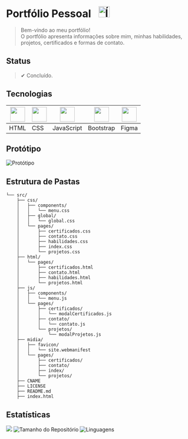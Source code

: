 <!--TÍTULO-->
# Portfólio Pessoal⠀<img src="https://cdn-icons-png.flaticon.com/128/780/780555.png" height="30px" alt="Ícone Portfólio">


<!--DESCRIÇÃO-->
> Bem-vindo ao meu portfólio! <br>
> O portfólio apresenta informações sobre mim, minhas habilidades, projetos, certificados e formas de contato.


<!--STATUS-->
## Status
> ✔ Concluído.


<!--TECNOLOGIAS-->
## Tecnologias
| <img src="https://cdn.jsdelivr.net/gh/devicons/devicon@latest/icons/html5/html5-original.svg" width="40"/> | <img src="https://cdn.jsdelivr.net/gh/devicons/devicon@latest/icons/css3/css3-original.svg" width="40"/> | <img src="https://cdn.jsdelivr.net/gh/devicons/devicon@latest/icons/javascript/javascript-original.svg" width="40"/> | <img src="https://cdn.jsdelivr.net/gh/devicons/devicon@latest/icons/bootstrap/bootstrap-original.svg" width="40"/> | <img src="https://cdn.jsdelivr.net/gh/devicons/devicon@latest/icons/figma/figma-original.svg" width="40"/> |
|-----------------------------------------------------------------------------------------------------------|-----------------------------------------------------------------------------------------------------------|---------------------------------------------------------------------------------------------------------------|--------------------------------------------------------------------------------------------------------------|----------------------------------------------------------------------------------------------------------|
| HTML                                                                                                       | CSS                                                                                                        | JavaScript                                                                                                   | Bootstrap                                                                                                    | Figma                                                                                                     |


<!--PROTÓTIPO-->
## Protótipo
![Protótipo](https://github.com/user-attachments/assets/b711b746-9189-4db5-b470-9b38f000a968)


<!--ESTRUTURA DE PASTAS -->
<!-- https://gitingest.com/ -->
## Estrutura de Pastas
````
└── src/
    ├── css/
    │   ├── components/
    │   │   └── menu.css
    │   ├── global/
    │   │   └── global.css
    │   └── pages/
    │       ├── certificados.css
    │       ├── contato.css
    │       ├── habilidades.css
    │       ├── index.css
    │       └── projetos.css
    ├── html/
    │   └── pages/
    │       ├── certificados.html
    │       ├── contato.html
    │       ├── habilidades.html
    │       └── projetos.html
    ├── js/
    │   ├── components/
    │   │   └── menu.js
    │   └── pages/
    │       ├── certificados/
    │       │   └── modalCertificados.js
    │       ├── contato/
    │       │   └── contato.js
    │       └── projetos/
    │           └── modalProjetos.js
    ├── midia/
    │	├── favicon/
    │	│   └── site.webmanifest
    │	└── pages/
    │		├── certificados/
    │		├── contato/
    │		├── index/
    │		└── projetos/
    ├── CNAME
    ├── LICENSE
    ├── README.md
    ├── index.html
````


<!--ESTATÍSTICAS-->
## Estatísticas
![](https://visitor-badge.laobi.icu/badge?page_id=VictorHugo-7.Portfolio-Pessoal)
![Tamanho do Repositório](https://img.shields.io/github/repo-size/VictorHugo-7/Portfolio-Pessoal)
![Linguagens](https://img.shields.io/github/languages/top/VictorHugo-7/Portfolio-Pessoal)

